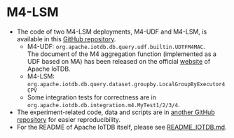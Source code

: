 # M4-LSM 
- The code of two M4-LSM deployments, M4-UDF and M4-LSM, is available in this [GitHub repository](https://github.com/apache/iotdb/tree/research/M4-visualization).
    - M4-UDF: `org.apache.iotdb.db.query.udf.builtin.UDTFM4MAC`.  
    The document of the M4 aggregation function (implemented as a UDF based on MA) has been released on the official [website](https://iotdb.apache.org/UserGuide/Master/UDF-Library/M4.html#m4-2) of Apache IoTDB.
    - M4-LSM: `org.apache.iotdb.db.query.dataset.groupby.LocalGroupByExecutor4CPV`
    - Some integration tests for correctness are in `org.apache.iotdb.db.integration.m4.MyTest1/2/3/4`.
- The experiment-related code, data and scripts are in [another GitHub repository](https://github.com/LeiRui/M4-visualization-exp) for easier reproducibility.
- For the README of Apache IoTDB itself, please see [README_IOTDB.md](README_IOTDB.md).
